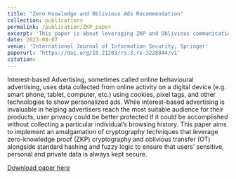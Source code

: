 ```yaml
---
title: "Zero Knowledge and Oblivious Ads Recommendation"
collection: publications
permalink: /publication/ZKP_paper
excerpt: 'This paper is about leveraging ZKP and Oblivious communication to allow for Ads targetting without revealing user information'
date: 2023-08-07
venue: 'International Journal of Information Security, Springer'
paperurl: 'https://doi.org/10.21203/rs.3.rs-3228844/v1'
citation: 
---
```

Interest-based Advertising, sometimes called online behavioural advertising, uses data collected from online activity on a digital device (e.g. smart phone, tablet, computer, etc.) using cookies, pixel tags, and other technologies to show personalized ads. While interest-based advertising is invaluable in helping advertisers reach the most suitable audience for their products, user privacy could be better protected if it could be accomplished without collecting a particular individual’s browsing history. This paper aims to implement an amalgamation of cryptography techniques that leverage zero-knowledge proof (ZKP) cryptography and oblivious transfer (OT) alongside standard hashing and fuzzy logic to ensure that users’ sensitive, personal and private data is always kept secure.

[Download paper here](https://doi.org/10.21203/rs.3.rs-3228844/v1)
